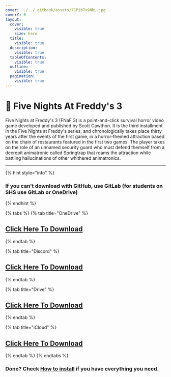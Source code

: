 ```yaml
---
cover: ../../.gitbook/assets/71Pib7x9NbL.jpg
coverY: 0
layout:
  cover:
    visible: true
    size: hero
  title:
    visible: true
  description:
    visible: true
  tableOfContents:
    visible: true
  outline:
    visible: true
  pagination:
    visible: true
---
```


# 🐇 Five Nights At Freddy's 3

Five Nights at Freddy's 3 (FNaF 3) is a point-and-click survival horror video game developed and published by Scott Cawthon. It is the third installment in the Five Nights at Freddy's series, and chronologically takes place thirty years after the events of the first game, in a horror-themed attraction based on the chain of restaurants featured in the first two games. The player takes on the role of an unnamed security guard who must defend themself from a decrepit animatronic called Springtrap that roams the attraction while battling hallucinations of other whithered animatronics.

***

{% hint style="info" %}
### If you can't download with GitHub, use GitLab (for students on SHS use GitLab or OneDrive)
{% endhint %}

{% tabs %}
{% tab title="OneDrive" %}
## [Click Here To Download](https://1drv.ms/u/s!AkX2q12uku0fgfET8ti9piQzsOj5xw?e=fulKW7)
{% endtab %}

{% tab title="Discord" %}
## [Click Here To Download](https://cdn.discordapp.com/attachments/1113994556787146843/1153165658406785144/Five\_Nights\_At\_Freddys\_3.zip)
{% endtab %}

{% tab title="Drive" %}
## [Click Here To Download](https://drive.google.com/file/d/1\_tsxcjN478-BzOE1Px905-naQ-Xs4VsR/view?usp=drive\_link)
{% endtab %}

{% tab title="iCloud" %}
## [Click Here To Download](https://www.icloud.com/iclouddrive/08c3Jc74IGmyzouaBKIpzFw6A#Five\_Nights\_At\_Freddys\_3)
{% endtab %}
{% endtabs %}

### Done? Check [How to install](../../how-to-install/) if you have everything you need.
